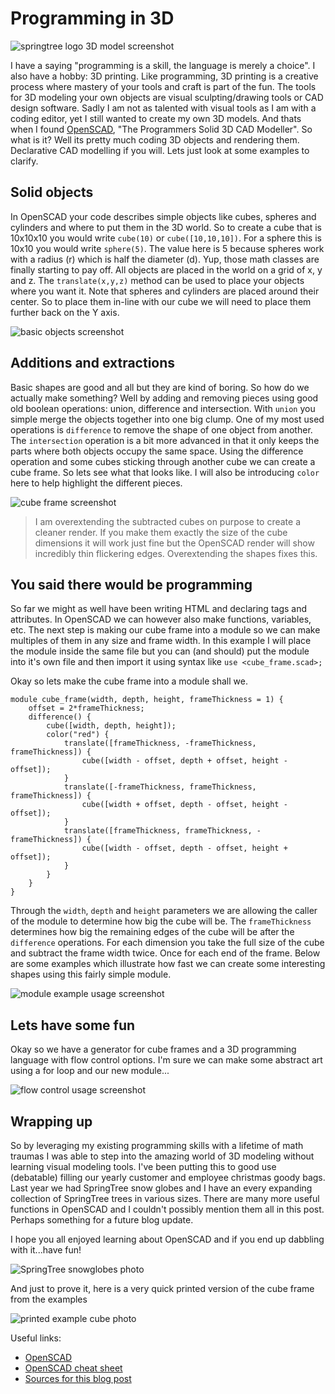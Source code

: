 # Programming in 3D

![springtree logo 3D model screenshot](springtree-3d.png)

I have a saying "programming is a skill, the language is merely a choice". I also have a hobby: 3D printing. 
Like programming, 3D printing is a creative process where mastery of your tools and craft is part of the fun.
The tools for 3D modeling your own objects are visual sculpting/drawing tools or CAD design software.
Sadly I am not as talented with visual tools as I am with a coding editor, yet I still wanted to create my own 3D models.
And thats when I found [OpenSCAD](https://openscad.org/), "The Programmers Solid 3D CAD Modeller".
So what is it? Well its pretty much coding 3D objects and rendering them. Declarative CAD modelling if you will.
Lets just look at some examples to clarify.

## Solid objects

In OpenSCAD your code describes simple objects like cubes, spheres and cylinders and where to put them in the 3D world.
So to create a cube that is 10x10x10 you would write `cube(10)` or `cube([10,10,10])`.
For a sphere this is 10x10 you would write `sphere(5)`. 
The value here is 5 because spheres work with a radius (r) which is half the diameter (d).
Yup, those math classes are finally starting to pay off.
All objects are placed in the world on a grid of x, y and z. 
The `translate(x,y,z)` method can be used to place your objects where you want it.
Note that spheres and cylinders are placed around their center. 
So to place them in-line with our cube we will need to place them further back on the Y axis.

![basic objects screenshot](basic-objects.png)

## Additions and extractions

Basic shapes are good and all but they are kind of boring.
So how do we actually make something? Well by adding and removing pieces using good old boolean operations: union, difference and intersection.
With `union` you simple merge the objects together into one big clump.
One of my most used operations is `difference` to remove the shape of one object from another.
The `intersection` operation is a bit more advanced in that it only keeps the parts where both objects occupy the same space.
Using the difference operation and some cubes sticking through another cube we can create a cube frame.
So lets see what that looks like. I will also be introducing `color` here to help highlight the different pieces.

![cube frame screenshot](boolean-operations.png)

> I am overextending the subtracted cubes on purpose to create a cleaner render. If you make them exactly the size of the cube dimensions it will work just fine but the OpenSCAD render will show incredibly thin flickering edges. Overextending the shapes fixes this.

## You said there would be programming

So far we might as well have been writing HTML and declaring tags and attributes.
In OpenSCAD we can however also make functions, variables, etc.
The next step is making our cube frame into a module so we can make multiples of them in any size and frame width.
In this example I will place the module inside the same file but you can (and should) put the module into it's own file and then import it using syntax like `use <cube_frame.scad>;`

Okay so lets make the cube frame into a module shall we.

```openscad
module cube_frame(width, depth, height, frameThickness = 1) {
    offset = 2*frameThickness;
    difference() {
        cube([width, depth, height]);
        color("red") {
            translate([frameThickness, -frameThickness, frameThickness]) {
                cube([width - offset, depth + offset, height - offset]);
            }
            translate([-frameThickness, frameThickness, frameThickness]) {
                cube([width + offset, depth - offset, height - offset]);
            }
            translate([frameThickness, frameThickness, -frameThickness]) {
                cube([width - offset, depth - offset, height + offset]);
            }
        }
    }
}
```

Through the `width`, `depth` and `height` parameters we are allowing the caller of the module to determine how big the cube will be.
The `frameThickness` determines how big the remaining edges of the cube will be after the `difference` operations. For each dimension you take the full size of the cube and subtract the frame width twice. Once for each end of the frame. Below are some examples which illustrate how fast we can create some interesting shapes using this fairly simple module.

![module example usage screenshot](modules.png)

## Lets have some fun

Okay so we have a generator for cube frames and a 3D programming language with flow control options.
I'm sure we can make some abstract art using a for loop and our new module...

![flow control usage screenshot](totally-not-art.png)

## Wrapping up

So by leveraging my existing programming skills with a lifetime of math traumas I was able to step into the amazing world of 3D modeling without learning visual modeling tools. I've been putting this to good  use (debatable) filling our yearly customer and employee christmas goody bags. Last year we had SpringTree snow globes and I have an every expanding collection of SpringTree trees in various sizes.
There are many more useful functions in OpenSCAD and I couldn't possibly mention them all in this post.
Perhaps something for a future blog update.

I hope you all enjoyed learning about OpenSCAD and if you end up dabbling with it...have fun!

![SpringTree snowglobes photo](snowglobes.jpg)

And just to prove it, here is a very quick printed version of the cube frame from the examples

![printed example cube photo](printable_cube_frame.jpg)


Useful links:

* [OpenSCAD](https://openscad.org/)
* [OpenSCAD cheat sheet](https://openscad.org/cheatsheet/)
* [Sources for this blog post](https://github.com/SpringTree/blog-programming-in-3d)

